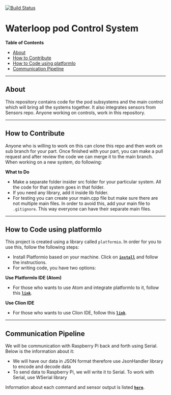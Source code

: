 [![Build Status](https://travis-ci.org/teamwaterloop/control.svg?branch=master)](https://travis-ci.org/teamwaterloop/control)

# Waterloop pod Control System

**Table of Contents**

- [About](#about)
- [How to Contribute](#how-to-contribute)
- [How to Code using platformIo](#how-to-code-using-platformio)
- [Communication Pipeline](#communication-pipeline)

---

## About
This repository contains code for the pod subsystems and the main control which will bring all the systems together.
It also integrates sensors from Sensors repo. Anyone working on controls, work in this repository.

---

## How to Contribute
Anyone who is willing to work on this can clone this repo and then work on sub branch for your part.
Once finished with your part, you can make a pull request and after review the code we can
merge it to the main branch. When working on a new system, do following:

**What to Do**
* Make a separate folder insider src folder for your particular system. All the code for that system goes in that folder.
* If you need any library, add it inside lib folder.
* For testing you can create your main.cpp file but make sure there are not multiple main files. In order to avoid this,
  add your main file to `.gitignore`. This way everyone can have their separate main files.
 

---

## How to Code using platformIo
This project is created using a library called `platformio`. In order for you to use this, follow the following steps:

* Install Platformio based on your machine. Click on [**``install``**](http://docs.platformio.org/en/latest/installation.html)
  and follow the instructions.
* For writing code, you have two options:
    
**Use PlatformIo IDE (Atom)**
* For those who wants to use Atom and integrate platformIo to it, follow this [**``link``**](http://docs.platformio.org/en/latest/ide/atom.html).

**Use Clion IDE**
* For those who wants to use Clion IDE, follow this [**``link``**](http://docs.platformio.org/en/latest/ide/clion.html).

---

## Communication Pipeline

We will be communication with Raspberry Pi back and forth using Serial. Below is the information about it:

* We will have our data in JSON format therefore use JsonHandler library to encode and decode data
* To send data to Raspberry Pi, we will write it to Serial. To work with Serial, use WSerial library

Information about each command and sensor output is listed [**``here``**](http://htmlpreview.github.io/?https://github.com/teamwaterloop/communication-system/blob/master/communication_format.html).
